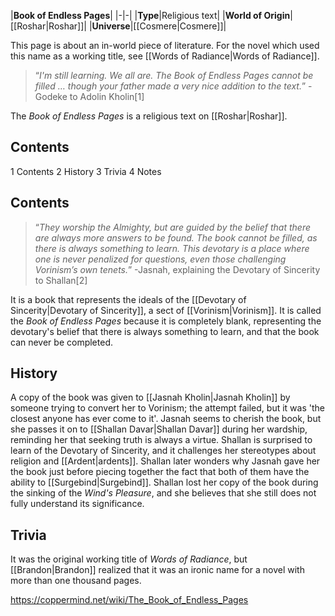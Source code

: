 |**Book of Endless Pages**|
|-|-|
|**Type**|Religious text|
|**World of Origin**|[[Roshar\|Roshar]]|
|**Universe**|[[Cosmere\|Cosmere]]|

This page is about an in-world piece of literature. For the novel which used this name as a working title, see [[Words of Radiance\|Words of Radiance]].
>“*I'm still learning. We all are. The Book of Endless Pages cannot be filled … though your father made a very nice addition to the text.*”
\-Godeke to Adolin Kholin[1]


The *Book of Endless Pages* is a religious text on [[Roshar\|Roshar]].

## Contents

1 Contents
2 History
3 Trivia
4 Notes


## Contents
>“*They worship the Almighty, but are guided by the belief that there are always more answers to be found. The book cannot be filled, as there is always something to learn. This devotary is a place where one is never penalized for questions, even those challenging Vorinism’s own tenets.*”
\-Jasnah, explaining the Devotary of Sincerity to Shallan[2]


It is a book that represents the ideals of the [[Devotary of Sincerity\|Devotary of Sincerity]], a sect of [[Vorinism\|Vorinism]]. It is called the *Book of Endless Pages* because it is completely blank, representing the devotary's belief that there is always something to learn, and that the book can never be completed.

## History
A copy of the book was given to [[Jasnah Kholin\|Jasnah Kholin]] by someone trying to convert her to Vorinism; the attempt failed, but it was 'the closest anyone has ever come to it'. Jasnah seems to cherish the book, but she passes it on to [[Shallan Davar\|Shallan Davar]] during her wardship, reminding her that seeking truth is always a virtue. Shallan is surprised to learn of the Devotary of Sincerity, and it challenges her stereotypes about religion and [[Ardent\|ardents]]. Shallan later wonders why Jasnah gave her the book just before piecing together the fact that both of them have the ability to [[Surgebind\|Surgebind]].
Shallan lost her copy of the book during the sinking of the *Wind's Pleasure*, and she believes that she still does not fully understand its significance.

## Trivia
It was the original working title of *Words of Radiance*, but [[Brandon\|Brandon]] realized that it was an ironic name for a novel with more than one thousand pages.


https://coppermind.net/wiki/The_Book_of_Endless_Pages